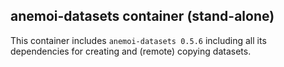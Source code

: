 ## anemoi-datasets container (stand-alone)

This container includes `anemoi-datasets 0.5.6` including all its dependencies for creating and (remote) copying datasets.  
